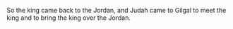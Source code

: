 So the king came back to the Jordan, and Judah came to Gilgal to meet the king and to bring the king over the Jordan.
